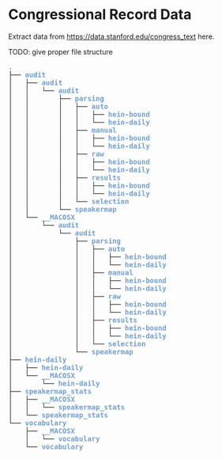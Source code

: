 # Congressional Record Data
Extract data from https://data.stanford.edu/congress_text here.

TODO: give proper file structure

<pre><font color="#729FCF"><b>.</b></font>
├── <font color="#729FCF"><b>audit</b></font>
│   ├── <font color="#729FCF"><b>audit</b></font>
│   │   └── <font color="#729FCF"><b>audit</b></font>
│   │       ├── <font color="#729FCF"><b>parsing</b></font>
│   │       │   ├── <font color="#729FCF"><b>auto</b></font>
│   │       │   │   ├── <font color="#729FCF"><b>hein-bound</b></font>
│   │       │   │   └── <font color="#729FCF"><b>hein-daily</b></font>
│   │       │   ├── <font color="#729FCF"><b>manual</b></font>
│   │       │   │   ├── <font color="#729FCF"><b>hein-bound</b></font>
│   │       │   │   └── <font color="#729FCF"><b>hein-daily</b></font>
│   │       │   ├── <font color="#729FCF"><b>raw</b></font>
│   │       │   │   ├── <font color="#729FCF"><b>hein-bound</b></font>
│   │       │   │   └── <font color="#729FCF"><b>hein-daily</b></font>
│   │       │   ├── <font color="#729FCF"><b>results</b></font>
│   │       │   │   ├── <font color="#729FCF"><b>hein-bound</b></font>
│   │       │   │   └── <font color="#729FCF"><b>hein-daily</b></font>
│   │       │   └── <font color="#729FCF"><b>selection</b></font>
│   │       └── <font color="#729FCF"><b>speakermap</b></font>
│   └── <font color="#729FCF"><b>__MACOSX</b></font>
│       └── <font color="#729FCF"><b>audit</b></font>
│           └── <font color="#729FCF"><b>audit</b></font>
│               ├── <font color="#729FCF"><b>parsing</b></font>
│               │   ├── <font color="#729FCF"><b>auto</b></font>
│               │   │   ├── <font color="#729FCF"><b>hein-bound</b></font>
│               │   │   └── <font color="#729FCF"><b>hein-daily</b></font>
│               │   ├── <font color="#729FCF"><b>manual</b></font>
│               │   │   ├── <font color="#729FCF"><b>hein-bound</b></font>
│               │   │   └── <font color="#729FCF"><b>hein-daily</b></font>
│               │   ├── <font color="#729FCF"><b>raw</b></font>
│               │   │   ├── <font color="#729FCF"><b>hein-bound</b></font>
│               │   │   └── <font color="#729FCF"><b>hein-daily</b></font>
│               │   ├── <font color="#729FCF"><b>results</b></font>
│               │   │   ├── <font color="#729FCF"><b>hein-bound</b></font>
│               │   │   └── <font color="#729FCF"><b>hein-daily</b></font>
│               │   └── <font color="#729FCF"><b>selection</b></font>
│               └── <font color="#729FCF"><b>speakermap</b></font>
├── <font color="#729FCF"><b>hein-daily</b></font>
│   ├── <font color="#729FCF"><b>hein-daily</b></font>
│   └── <font color="#729FCF"><b>__MACOSX</b></font>
│       └── <font color="#729FCF"><b>hein-daily</b></font>
├── <font color="#729FCF"><b>speakermap_stats</b></font>
│   ├── <font color="#729FCF"><b>__MACOSX</b></font>
│   │   └── <font color="#729FCF"><b>speakermap_stats</b></font>
│   └── <font color="#729FCF"><b>speakermap_stats</b></font>
└── <font color="#729FCF"><b>vocabulary</b></font>
    ├── <font color="#729FCF"><b>__MACOSX</b></font>
    │   └── <font color="#729FCF"><b>vocabulary</b></font>
    └── <font color="#729FCF"><b>vocabulary</b></font>
</pre>